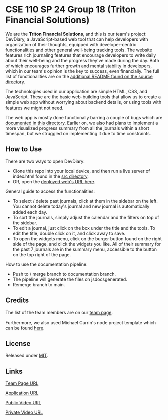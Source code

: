 # CSE 110 SP 24 Group 18 (Triton Financial Solutions) 
We are the **Triton Financial Solutions**, and this is our team's project: DevDiary, a JavaScript-based web tool that can help developers with organization of their thoughts, equipped with developer-centric functionalities and other general well-being tracking tools. The website features rich journaling features that encourage developers to write daily about their well-being and the progress they've made during the day. Both of which encourages further growth and mental stability in developers, which in our team's opinion is the key to success, even financially. The full list of functionalities are on the [additional README found on the source directory](src/README.md).

The technologies used in our application are simple HTML, CSS, and JavaScript. These are the basic web-building tools that allow us to create a simple web app without worrying about backend details, or using tools with features we might not need.

The web app is mostly done functionally barring a couple of bugs which are [documented in this directory](admin/debugplans). Earlier on, we also had plans to implement a more visualized progress summary from all the journals within a short timespan, but we struggled on implementing it due to time constraints. 

## How to Use
There are two ways to open DevDiary:
- Clone this repo into your local device, and then run a live server of index.html found in the [src directory](src).
- OR, open the [deployed web's URL here](https://cse110-sp24-group18.github.io/cse110-sp24-group18/src/index.html).

General guide to access the functionalities:
- To select / delete past journals, click at them in the sidebar on the left. You cannot delete today's journal and new journal is automatically added each day.
- To sort the journals, simply adjust the calendar and the filters on top of the sidebar.
- To edit a journal, just click on the box under the title and the tools. To edit the title, double click on it, and click away to save.
- To open the widgets menu, click on the burger button found on the right side of the page, and click the widgets you like. All of their summary for the past 7 journals are in the summary menu, accessible to the button on the top right of the page.

How to use the documentation pipeline:
- Push to / merge branch to documentation branch.
- The pipeline will generate the files on jsdocsgenerated.
- Remerge branch to main.

## Credits
The list of the team members are on our [team page](https://github.com/cse110-sp24-group18/cse110-sp24-group18/blob/main/admin/team.md).

Furthermore, we also used Michael Currin's node project template which can be found [here](https://github.com/MichaelCurrin/node-project-template).

## License
Released under [MIT](./LICENSE).

## Links
[Team Page URL](https://github.com/cse110-sp24-group18/cse110-sp24-group18/blob/main/admin/team.md)

[Application URL](https://cse110-sp24-group18.github.io/cse110-sp24-group18/src/index.html)

[Public Video URL](https://youtu.be/QLTRIVysNbw)

[Private Video URL](https://youtu.be/ioSF85a44yg)
